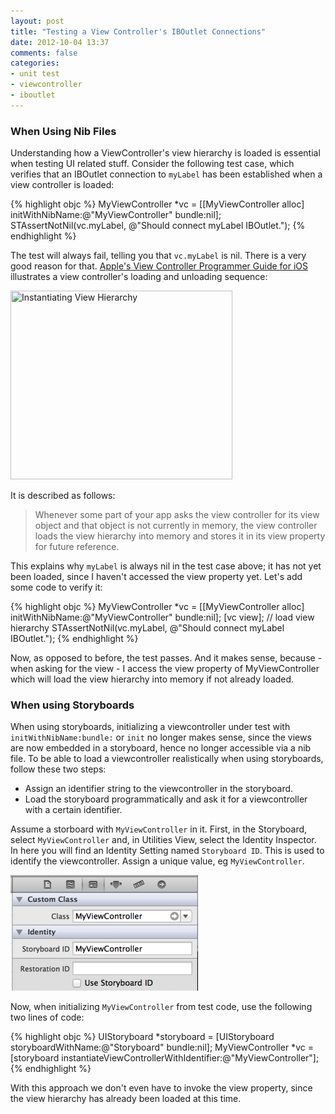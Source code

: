 ```yaml
---
layout: post
title: "Testing a View Controller's IBOutlet Connections"
date: 2012-10-04 13:37
comments: false
categories:
- unit test
- viewcontroller
- iboutlet
---
```


### When Using Nib Files

Understanding how a ViewController's view hierarchy is loaded is essential when testing UI related stuff. Consider the following test case, which verifies that an IBOutlet connection to `myLabel` has been established when a view controller is loaded:

{% highlight objc %}
MyViewController *vc = [[MyViewController alloc] initWithNibName:@"MyViewController" bundle:nil];
STAssertNotNil(vc.myLabel, @"Should connect myLabel IBOutlet.");
{% endhighlight %}

The test will always fail, telling you that `vc.myLabel` is nil. There is a very good reason for that. [Apple's View Controller Programmer Guide for iOS](http://developer.apple.com/library/ios/#featuredarticles/ViewControllerPGforiPhoneOS/ViewLoadingandUnloading/ViewLoadingandUnloading.html) illustrates a view controller's loading and unloading sequence: 

<img class="align-center" title="Instantiating View Hierarchy" src="http://developer.apple.com/library/ios/featuredarticles/ViewControllerPGforiPhoneOS/Art/loading_a_view_into_memory_2x.png" width="355" height="302" />

It is described as follows: 

> Whenever some part of your app asks the view controller for its view object and that object is not currently in memory, the view controller loads the view hierarchy into memory and stores it in its view property for future reference.

This explains why `myLabel` is always nil in the test case above; it has not yet been loaded, since I haven't accessed the view property yet. Let's add some code to verify it:

{% highlight objc %}
MyViewController *vc = [[MyViewController alloc] initWithNibName:@"MyViewController" bundle:nil];
[vc view]; // load view hierarchy
STAssertNotNil(vc.myLabel, @"Should connect myLabel IBOutlet.");
{% endhighlight %}

Now, as opposed to before, the test passes. And it makes sense, because - when asking for the view - I access the view property of MyViewController which will load the view hierarchy into memory if not already loaded.

### When using Storyboards

When using storyboards, initializing a viewcontroller under test with `initWithNibName:bundle:` or `init` no longer makes sense, since the views are now embedded in a storyboard, hence no longer accessible via a nib file. To be able to load a viewcontroller realistically when using storyboards, follow these two steps:

- Assign an identifier string to the viewcontroller in the storyboard.
- Load the storyboard programmatically and ask it for a viewcontroller with a certain identifier.

Assume a storboard with `MyViewController` in it. First, in the Storyboard, select `MyViewController` and, in Utilities View, select the Identity Inspector. In here you will find an Identity Setting named `Storyboard ID`. This is used to identify the viewcontroller. Assign a unique value, eg `MyViewController`.

![Storyboard viewcontroller identifier](/images/storyboard-identifier.png)

Now, when initializing `MyViewController` from test code, use the following two lines of code:

{% highlight objc %}
UIStoryboard *storyboard = [UIStoryboard storyboardWithName:@"Storyboard" bundle:nil];
MyViewController *vc = [storyboard instantiateViewControllerWithIdentifier:@"MyViewController"];
{% endhighlight %}

With this approach we don't even have to invoke the view property, since the view hierarchy has already been loaded at this time.
